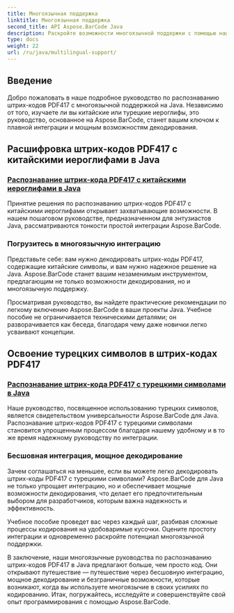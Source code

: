 ```yaml
---
title: Многоязычная поддержка
linktitle: Многоязычная поддержка
second_title: API Aspose.BarCode Java
description: Раскройте возможности многоязычной поддержки с помощью наших руководств по распознаванию штрих-кодов PDF417. Погрузитесь в кодирование Java с помощью Aspose.BarCode для бесшовной интеграции.
type: docs
weight: 22
url: /ru/java/multilingual-support/
---
```


## Введение
Добро пожаловать в наше подробное руководство по распознаванию штрих-кодов PDF417 с многоязычной поддержкой на Java. Независимо от того, изучаете ли вы китайские или турецкие иероглифы, это руководство, основанное на Aspose.BarCode, станет вашим ключом к плавной интеграции и мощным возможностям декодирования.

## Расшифровка штрих-кодов PDF417 с китайскими иероглифами в Java
### [Распознавание штрих-кода PDF417 с китайскими иероглифами в Java](./recognizing-pdf417-chinese-characters/)

Принятие решения по распознаванию штрих-кодов PDF417 с китайскими иероглифами открывает захватывающие возможности. В нашем пошаговом руководстве, предназначенном для энтузиастов Java, рассматриваются тонкости простой интеграции Aspose.BarCode.

### Погрузитесь в многоязычную интеграцию
Представьте себе: вам нужно декодировать штрих-коды PDF417, содержащие китайские символы, и вам нужно надежное решение на Java. Aspose.BarCode станет вашим незаменимым инструментом, предлагающим не только возможности декодирования, но и многоязычную поддержку.

Просматривая руководство, вы найдете практические рекомендации по легкому включению Aspose.BarCode в ваши проекты Java. Учебное пособие не ограничивается техническими деталями; он разворачивается как беседа, благодаря чему даже новички легко усваивают концепции.

## Освоение турецких символов в штрих-кодах PDF417
### [Распознавание штрих-кода PDF417 с турецкими символами в Java](./recognizing-pdf417-turkish-characters/)

Наше руководство, посвященное использованию турецких символов, является свидетельством универсальности Aspose.BarCode для Java. Распознавание штрих-кодов PDF417 с турецкими символами становится упрощенным процессом благодаря нашему удобному и в то же время надежному руководству по интеграции.

### Бесшовная интеграция, мощное декодирование
Зачем соглашаться на меньшее, если вы можете легко декодировать штрих-коды PDF417 с турецкими символами? Aspose.BarCode для Java не только упрощает интеграцию, но и обеспечивает мощные возможности декодирования, что делает его предпочтительным выбором для разработчиков, которым важна надежность и эффективность.

Учебное пособие проведет вас через каждый шаг, разбивая сложные процессы кодирования на удобоваримые кусочки. Оцените простоту интеграции и одновременно раскройте потенциал многоязычной поддержки.

В заключение, наши многоязычные руководства по распознаванию штрих-кодов PDF417 в Java предлагают больше, чем просто код. Они открывают путешествие — путешествие через бесшовную интеграцию, мощное декодирование и безграничные возможности, которые возникают, когда вы используете многоязычие в своих усилиях по кодированию. Итак, погружайтесь, исследуйте и совершенствуйте свой опыт программирования с помощью Aspose.BarCode.